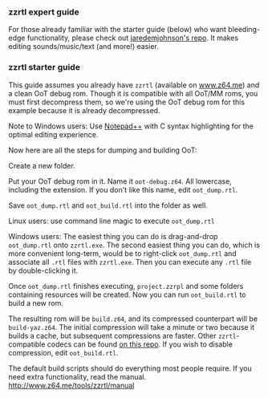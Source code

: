 ### zzrtl expert guide

For those already familiar with the starter guide (below) who want bleeding-edge functionality, please check out [jaredemjohnson's repo](https://github.com/jaredemjohnson/zzrtl-audio). It makes editing sounds/music/text (and more!) easier.

### zzrtl starter guide

This guide assumes you already have `zzrtl` (available on www.z64.me) and a clean OoT debug rom. Though it is compatible with all OoT/MM roms, you must first decompress them, so we're using the OoT debug rom for this example because it is already decompressed.

Note to Windows users: Use [Notepad++](https://notepad-plus-plus.org/) with C syntax highlighting for the optimal editing experience.

Now here are all the steps for dumping and building OoT:

Create a new folder.

Put your OoT debug rom in it. Name it `oot-debug.z64`. All lowercase, including the extension. If you don't like this name, edit `oot_dump.rtl`.

Save `oot_dump.rtl` and `oot_build.rtl` into the folder as well.

Linux users: use command line magic to execute `oot_dump.rtl`

Windows users:
The easiest thing you can do is drag-and-drop `oot_dump.rtl` onto `zzrtl.exe`. The second easiest thing you can do, which is more convenient long-term, would be to right-click `oot_dump.rtl` and associate all `.rtl` files with `zzrtl.exe`. Then you can execute any `.rtl` file by double-clicking it.

Once `oot_dump.rtl` finishes executing, `project.zzrpl` and some folders containing resources will be created. Now you can run `oot_build.rtl` to build a new rom.

The resulting rom will be `build.z64`, and its compressed counterpart will be `build-yaz.z64`. The initial compression will take a minute or two because it builds a cache, but subsequent compressions are faster. Other `zzrtl`-compatible codecs can be found [on this repo](https://github.com/z64me/z64enc). If you wish to disable compression, edit `oot_build.rtl`.

The default build scripts should do everything most people require. If you need extra functionality, read the manual.
http://www.z64.me/tools/zzrtl/manual
